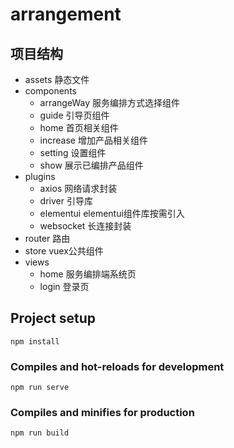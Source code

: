 # arrangement
## 项目结构
- assets 静态文件
- components 
  - arrangeWay 服务编排方式选择组件
  - guide 引导页组件
  - home 首页相关组件
  - increase 增加产品相关组件
  - setting 设置组件
  - show 展示已编排产品组件
- plugins
  - axios 网络请求封装
  - driver 引导库
  - elementui elementui组件库按需引入
  - websocket 长连接封装
- router 路由
- store vuex公共组件
- views 
  - home 服务编排端系统页
  - login 登录页

## Project setup
```
npm install
```
### Compiles and hot-reloads for development
```
npm run serve
```
### Compiles and minifies for production
```
npm run build
```

